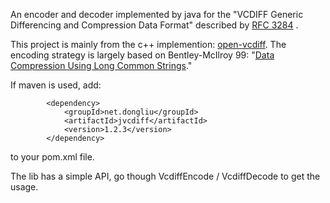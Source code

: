 An encoder and decoder implemented by java for the "VCDIFF Generic Differencing and Compression Data Format" described by [RFC 3284] .

This project is mainly from the c++ implemention: [open-vcdiff]. 
The encoding strategy is largely based on Bentley-McIlroy 99: "[Data Compression Using Long Common Strings]."

If maven is used, add:
```
        <dependency>
            <groupId>net.dongliu</groupId>
            <artifactId>jvcdiff</artifactId>
            <version>1.2.3</version>
        </dependency>
```
to your pom.xml file.

The lib has a simple API, go though VcdiffEncode / VcdiffDecode to get the usage.

[RFC 3284]: http://www.ietf.org/rfc/rfc3284.txt  "RFC 3284"
[Data Compression Using Long Common Strings]: http://citeseerx.ist.psu.edu/viewdoc/download?doi=10.1.1.11.8470&rep=rep1&type=pdf "Data Compression Using Long Common Strings"
[open-vcdiff]: https://code.google.com/p/open-vcdiff/ "open-vcdiff"

